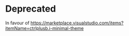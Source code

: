 # Deprecated

In favour of https://marketplace.visualstudio.com/items?itemName=ctrlplusb.i-minimal-theme